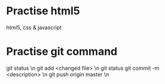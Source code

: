 # Practise html5

  html5, css & javascript

# Practise git command

   git status \n
   git add \<changed file\> \n
   git status
   git commit -m \<description\> \n
   git push origin master \n
